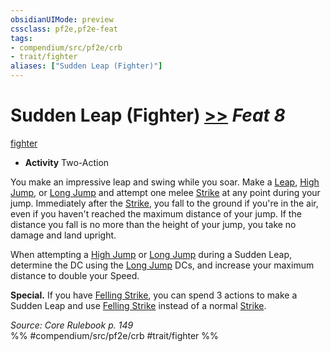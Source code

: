 ```yaml
---
obsidianUIMode: preview
cssclass: pf2e,pf2e-feat
tags:
- compendium/src/pf2e/crb
- trait/fighter
aliases: ["Sudden Leap (Fighter)"]
---
```

# Sudden Leap (Fighter)  [>>](../../Rules/core-rulebook/chapter-9-playing-the-game.md#Actions "Two-Action") *Feat 8*  
[fighter](../../Rules/traits/fighter.md)  

- **Activity** Two-Action

You make an impressive leap and swing while you soar. Make a [Leap](../../Rules/actions/leap.md), [High Jump](../../Rules/actions/high-jump.md), or [Long Jump](../../Rules/actions/long-jump.md) and attempt one melee [Strike](../../Rules/actions/strike.md) at any point during your jump. Immediately after the [Strike](../../Rules/actions/strike.md), you fall to the ground if you're in the air, even if you haven't reached the maximum distance of your jump. If the distance you fall is no more than the height of your jump, you take no damage and land upright.

When attempting a [High Jump](../../Rules/actions/high-jump.md) or [Long Jump](../../Rules/actions/long-jump.md) during a Sudden Leap, determine the DC using the [Long Jump](../../Rules/actions/long-jump.md) DCs, and increase your maximum distance to double your Speed.

**Special.** If you have [Felling Strike](felling-strike.md), you can spend 3 actions to make a Sudden Leap and use [Felling Strike](felling-strike.md) instead of a normal [Strike](../../Rules/actions/strike.md).

*Source: Core Rulebook p. 149*  
%% #compendium/src/pf2e/crb #trait/fighter %%
